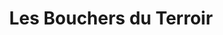 ---
title: "Les Bouchers du Terroir"
url: /vezin-le-coquet/les-bouchers-du-terroir/
shop: boucherie
---